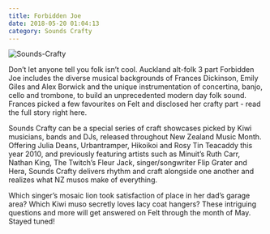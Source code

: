 ```yaml
---
title: Forbidden Joe
date: 2018-05-20 01:04:13
category: Sounds Crafty
---
```


![Sounds-Crafty](https://www.missglu.com/content/images/8.jpg)

Don’t let anyone tell you folk isn’t cool. Auckland alt-folk 3 part Forbidden Joe includes the diverse musical backgrounds of Frances Dickinson, Emily Giles and Alex Borwick and the unique instrumentation of concertina, banjo, cello and trombone, to build an unprecedented modern day folk sound. Frances picked a few favourites on Felt and disclosed her crafty part - read the full story right here.

Sounds Crafty can be a special series of craft showcases picked by Kiwi musicians, bands and DJs, released throughout New Zealand Music Month. Offering Julia Deans, Urbantramper, Hikoikoi and Rosy Tin Teacaddy this year 2010, and previously featuring artists such as Minuit’s Ruth Carr, Nathan King, The Twitch’s Fleur Jack, singer/songwriter Flip Grater and Hera, Sounds Crafty delivers rhythm and craft alongside one another and realizes what NZ musos make of everything.

Which singer’s mosaic lion took satisfaction of place in her dad’s garage area? Which Kiwi muso secretly loves lacy coat hangers? These intriguing questions and more will get answered on Felt through the month of May. Stayed tuned!
